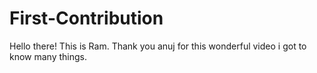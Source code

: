 # First-Contribution
Hello there! This is Ram. Thank you anuj for this wonderful video i got to know many things.
